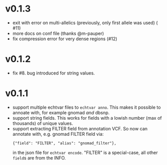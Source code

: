 v0.1.3
======
+ exit with error on multi-allelics (previously, only first allele was used) ( #11)
+ more docs on conf file (thanks @m-pauper)
+ fix compression error for very dense regions (#12)

v0.1.2
======
+ fix #8. bug introduced for string values.

v0.1.1
======
+ support multiple echtvar files to `echtvar anno`. This makes it possible to annoate with, for example gnomad *and* dbsnp.
+ support string fields. This works for fields with a lowish number (max of thousands) of unique values.
+ support extracting FILTER field from annotation VCF. So now can annotate with, e.g. gnomad FILTER field via:
  ```
  {"field": "FILTER", "alias": "gnomad_filter"},
  ```
  in the json file for `echtvar encode`. "FILTER" is a special-case, all other `field`s are from the INFO.
  
